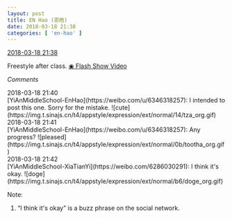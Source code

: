 ```yaml
---
layout: post
title: EN Hao (恩皓)
date: 2018-03-18 21:38
categories: [ 'en-hao' ]
---
```


<div class="weibo-info">
  <a href="https://weibo.com/6346318257/G7Zf0yXvf">2018-03-18 21:38</a>
</div>

Freestyle after class. [◉ Flash Show Video](http://www.miaopai.com/show/SrX14fA0RruVgGMx9yBUTHma84n0ffN~DKSRog__.htm)

<!-- more -->

*Comments*

<div class="weibo-info">2018-03-18 21:40</div>
[YiAnMiddleSchool-EnHao](https://weibo.com/u/6346318257): I intended to post this one. Sorry for the mistake. ![cute](https://img.t.sinajs.cn/t4/appstyle/expression/ext/normal/14/tza_org.gif)

<div class="weibo-info">2018-03-18 21:41</div>
[YiAnMiddleSchool-EnHao](https://weibo.com/u/6346318257): Any progress? ![pleased](https://img.t.sinajs.cn/t4/appstyle/expression/ext/normal/0b/tootha_org.gif)

<div class="weibo-info">2018-03-18 21:42</div>
[YiAnMiddleSchool-XiaTianYi](https://weibo.com/6286030291): I think it's okay. ![doge](https://img.t.sinajs.cn/t4/appstyle/expression/ext/normal/b6/doge_org.gif)

Note:
1. “I think it's okay” is a buzz phrase on the social network.
